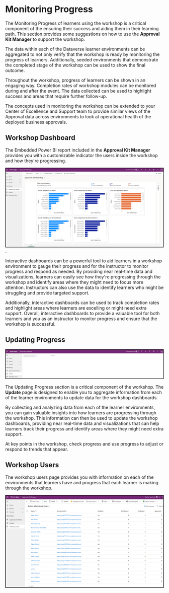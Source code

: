 
# Monitoring Progress

The Monitoring Progress of learners using the workshop is a critical component of the ensuring their success and aiding them in their learning path. This section provides some suggestions on how to use the **Approval Kit Manager** to support the workshop.

The data within each of the Dataverse learner environments can be aggregated to not only verify that the workshop is ready by monitoring the progress of learners. Additionally, seeded environments that demonstrate the completed stage of the workshop can be used to show the final outcome.

Throughout the workshop, progress of learners can be shown in an engaging way. Completion rates of workshop modules can be monitored during and after the event. The data collected can be used to highlight success and areas that require further follow-up.

The concepts used in monitoring the workshop can be extended to your Center of Excellence and Support team to provide similar views of the Approval data across environments to look at operational health of the deployed business approvals.

## Workshop Dashboard

The Embedded Power BI report included in the **Approval Kit Manager** provides you with a customizable indicator the users inside the workshop and how they're progressing.

![Screenshot of Approvals Kit Manager Dashboard](./media/approvals-kit-manager-dashboard.png).

Interactive dashboards can be a powerful tool to aid learners in a workshop environment to gauge their progress and for the instructor to monitor progress and respond as needed. By providing near real-time data and visualizations, learners can easily see how they're progressing through the workshop and identify areas where they might need to focus more attention. Instructors can also use the data to identify learners who might be struggling and provide targeted support.

Additionally, interactive dashboards can be used to track completion rates and highlight areas where learners are excelling or might need extra support. Overall, interactive dashboards to provide a valuable tool for both learners and you as an instructor to monitor progress and ensure that the workshop is successful.

## Updating Progress

![Screenshot of Approvals Kit checking environments for progress updates](./media/approvals-kit-manager-update.png)

The Updating Progress section is a critical component of the workshop. The **Update** page is designed to enable you to aggregate information from each of the learner environments to update data for the workshop dashboards.

By collecting and analyzing data from each of the learner environments, you can gain valuable insights into how learners are progressing through the workshop. This information can then be used to update the workshop dashboards, providing near real-time data and visualizations that can help learners track their progress and identify areas where they might need extra support.

At key points in the workshop, check progress and use progress to adjust or respond to trends that appear.

## Workshop Users

The workshop users page provides you with information on each of the environments that learners have and progress that each learner is making through the workshop.

![Screenshot of Approvals Kit Manager Workshop users](./media/approvals-kit-manager-workshop-users.png)

